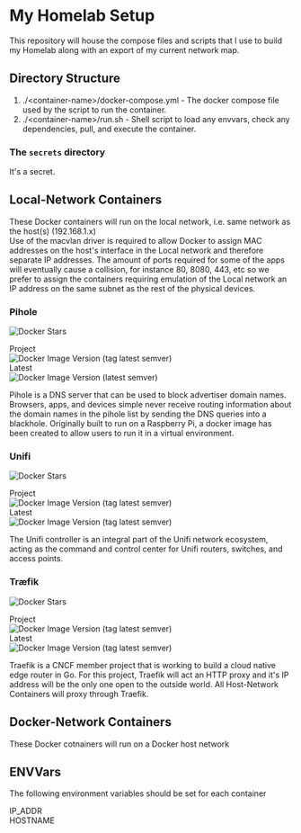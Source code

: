 # My Homelab Setup #

This repository will house the compose files and scripts that I use to build my Homelab along with an export of my current network map.

## Directory Structure ## 

1. ./\<container-name>/docker-compose.yml - The docker compose file used by the script to run the container. 
1. ./\<container-name>/run.sh - Shell script to load any envvars, check any dependencies, pull, and execute the container. 

### The `secrets` directory ###

It's a secret. 

## Local-Network Containers ##  
These Docker containers will run on the local network, i.e. same network as the host(s) (192.168.1.x)  
Use of the macvlan driver is required to allow Docker to assign MAC addresses on the host's interface in the Local network and therefore separate IP addresses. The amount of ports required for some of the apps will eventually cause a collision, for instance 80, 8080, 443, etc so we prefer to assign the containers requiring emulation of the Local network an IP address on the same subnet as the rest of the physical devices. 

### Pihole ###  
![Docker Stars](https://img.shields.io/docker/stars/pihole/pihole)  
  
Project  
![Docker Image Version (tag latest semver)](https://img.shields.io/docker/v/pihole/pihole/v4.4)  
Latest  
![Docker Image Version (latest semver)](https://img.shields.io/docker/v/pihole/pihole?sort=semver)


Pihole is a DNS server that can be used to block advertiser domain names. Browsers, apps, and devices simple never receive routing information about the domain names in the pihole list by sending the DNS queries into a blackhole. Originally built to run on a Raspberry Pi, a docker image has been created to allow users to run it in a virtual environment. 

### Unifi ###
![Docker Stars](https://img.shields.io/docker/stars/jacobalberty/unifi)  
  
Project  
![Docker Image Version (tag latest semver)](https://img.shields.io/docker/v/jacobalberty/unifi/stable)  
Latest  
![Docker Image Version (tag latest semver)](https://img.shields.io/docker/v/jacobalberty/unifi?sort=semver)

The Unifi controller is an integral part of the Unifi network ecosystem, acting as the command and control center for Unifi routers, switches, and access points. 

### Træfik ###
![Docker Stars](https://img.shields.io/docker/stars/_/traefik)  
  
Project  
![Docker Image Version (tag latest semver)](https://img.shields.io/docker/v/_/traefik/v2.2.1)  
Latest  
![Docker Image Version (tag latest semver)](https://img.shields.io/docker/v/_/traefik?sort=semver)  

Traefik is a CNCF member project that is working to build a cloud native edge router in Go. For this project, Traefik will act an HTTP proxy and it's IP address will be the only one open to the outside world. All Host-Network Containers will proxy through Traefik. 

## Docker-Network Containers ##  
These Docker cotnainers will run on a Docker host network 

## ENVVars ##

The following environment variables should be set for each container

IP_ADDR  
HOSTNAME  

